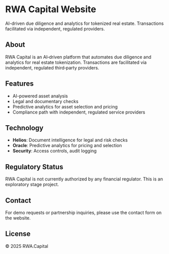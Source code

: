 # RWA Capital Website

AI-driven due diligence and analytics for tokenized real estate. Transactions facilitated via independent, regulated providers.

## About

RWA Capital is an AI‑driven platform that automates due diligence and analytics for real estate tokenization. Transactions are facilitated via independent, regulated third‑party providers.

## Features

- AI-powered asset analysis
- Legal and documentary checks
- Predictive analytics for asset selection and pricing
- Compliance path with independent, regulated service providers

## Technology

- **Helios**: Document intelligence for legal and risk checks
- **Oracle**: Predictive analytics for pricing and selection
- **Security**: Access controls, audit logging

## Regulatory Status

RWA Capital is not currently authorized by any financial regulator. This is an exploratory stage project.

## Contact

For demo requests or partnership inquiries, please use the contact form on the website.

## License

© 2025 RWA.Capital
